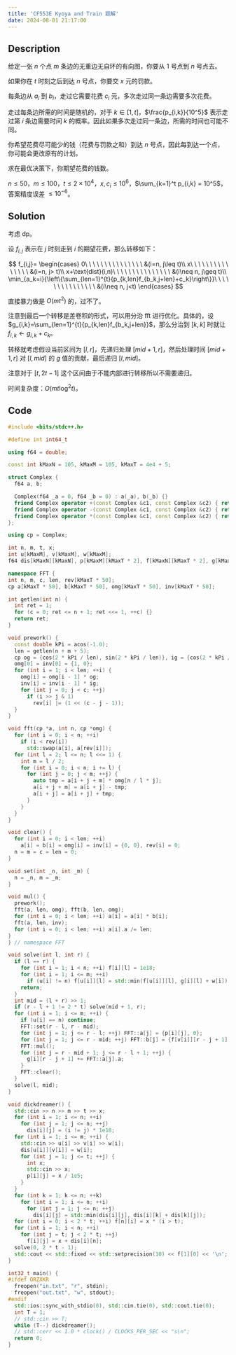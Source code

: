 ```yaml
---
title: 'CF553E Kyoya and Train 题解'
date: 2024-08-01 21:17:00
---
```


## Description

给定一张 $n$ 个点 $m$ 条边的无重边无自环的有向图，你要从 $1$ 号点到 $n$ 号点去。

如果你在 $t$ 时刻之后到达 $n$ 号点，你要交 $x$ 元的罚款。

每条边从 $a_i$ 到 $b_i$，走过它需要花费 $c_i$ 元，多次走过同一条边需要多次花费。

走过每条边所需的时间是随机的，对于 $k \in [1,t]$，$\frac{p_{i,k}}{10^5}$ 表示走过第 $i$ 条边需要时间 $k$ 的概率。因此如果多次走过同一条边，所需的时间也可能不同。

你希望花费尽可能少的钱（花费与罚款之和）到达 $n$ 号点，因此每到达一个点，你可能会更改原有的计划。

求在最优决策下，你期望花费的钱数。

$n \le 50$，$m \le 100$，$t \le 2 \times 10^4$，$x,c_i \le 10^6$，$\sum_{k=1}^t p_{i,k} = 10^5$，答案精度误差 $\le 10^{-6}$。

## Solution

考虑 dp。

设 $f_{i,j}$ 表示在 $j$ 时刻走到 $i$ 的期望花费，那么转移如下：

$$
f_{i,j}=
\begin{cases}
0\ \ \ \ \ \ \ \ \ \ \ \ \ \ \ &(i=n, j\leq t)\\
x\ \ \ \ \ \ \ \ \ \ \ \ \ \ \ &(i=n, j> t)\\
x+\text{dist}(i,n)\ \ \ \ \ \ \ \ \ \ \ \ \ \ \ &(i\neq n, j\geq t)\\
\min_{a_k=i}{\left\{\sum_{len=1}^{t}{p_{k,len}f_{b_k,j+len}+c_k}\right\}}\ \ \ \ \ \ \ \ \ \ \ \ \ \ \ &(i\neq n, j<t)
\end{cases}
$$

直接暴力做是 $O(mt^2)$ 的，过不了。

注意到最后一个转移是差卷积的形式，可以用分治 fft 进行优化。具体的，设 $g_{i,k}=\sum_{len=1}^{t}{p_{k,len}f_{b_k,j+len}}$，那么分治到 $[k,k]$ 时就让 $f_{i,k}\leftarrow g_{i,k}+c_k$。

转移就考虑假设当前区间为 $[l,r]$，先递归处理 $[mid+1,r]$，然后处理时间 $[mid+1,r]$ 对 $[l,mid]$ 的 $g$ 值的贡献，最后递归 $[l,mid]$。

注意对于 $[t,2t-1]$ 这个区间由于不能内部进行转移所以不需要递归。

时间复杂度：$O(mt\log^2 t)$。

## Code

```cpp
#include <bits/stdc++.h>

#define int int64_t

using f64 = double;

const int kMaxN = 105, kMaxM = 105, kMaxT = 4e4 + 5;

struct Complex {
  f64 a, b;

  Complex(f64 _a = 0, f64 _b = 0) : a(_a), b(_b) {}
  friend Complex operator +(const Complex &c1, const Complex &c2) { return {c1.a + c2.a, c1.b + c2.b}; }
  friend Complex operator -(const Complex &c1, const Complex &c2) { return {c1.a - c2.a, c1.b - c2.b}; }
  friend Complex operator *(const Complex &c1, const Complex &c2) { return {c1.a * c2.a - c1.b * c2.b, c1.a * c2.b + c2.a * c1.b}; }
};

using cp = Complex;

int n, m, t, x;
int u[kMaxM], v[kMaxM], w[kMaxM];
f64 dis[kMaxN][kMaxN], p[kMaxM][kMaxT * 2], f[kMaxN][kMaxT * 2], g[kMaxM][kMaxT * 2];

namespace FFT {
int n, m, c, len, rev[kMaxT * 50];
cp a[kMaxT * 50], b[kMaxT * 50], omg[kMaxT * 50], inv[kMaxT * 50];

int getlen(int n) {
  int ret = 1;
  for (c = 0; ret <= n + 1; ret <<= 1, ++c) {}
  return ret;
}

void prework() {
  const double kPi = acos(-1.0);
  len = getlen(n + m + 5);
  cp og = {cos(2 * kPi / len), sin(2 * kPi / len)}, ig = {cos(2 * kPi / len), -sin(2 * kPi / len)};
  omg[0] = inv[0] = {1, 0};
  for (int i = 1; i < len; ++i) {
    omg[i] = omg[i - 1] * og;
    inv[i] = inv[i - 1] * ig;
    for (int j = 0; j < c; ++j)
      if (i >> j & 1)
        rev[i] |= (1 << (c - j - 1));
  }
}

void fft(cp *a, int n, cp *omg) {
  for (int i = 0; i < n; ++i)
    if (i < rev[i])
      std::swap(a[i], a[rev[i]]);
  for (int l = 2; l <= n; l <<= 1) {
    int m = l / 2;
    for (int i = 0; i < n; i += l) {
      for (int j = 0; j < m; ++j) {
        auto tmp = a[i + j + m] * omg[n / l * j];
        a[i + j + m] = a[i + j] - tmp;
        a[i + j] = a[i + j] + tmp;
      }
    }
  }
}

void clear() {
  for (int i = 0; i < len; ++i)
    a[i] = b[i] = omg[i] = inv[i] = {0, 0}, rev[i] = 0;
  n = m = c = len = 0;
}

void set(int _n, int _m) {
  n = _n, m = _m;
}

void mul() {
  prework();
  fft(a, len, omg), fft(b, len, omg);
  for (int i = 0; i < len; ++i) a[i] = a[i] * b[i];
  fft(a, len, inv);
  for (int i = 0; i < len; ++i) a[i].a /= len;
}
} // namespace FFT

void solve(int l, int r) {
  if (l == r) {
    for (int i = 1; i < n; ++i) f[i][l] = 1e18;
    for (int i = 1; i <= m; ++i)
      if (u[i] != n) f[u[i]][l] = std::min(f[u[i]][l], g[i][l] + w[i]);
    return;
  }
  int mid = (l + r) >> 1;
  if (r - l + 1 != 2 * t) solve(mid + 1, r);
  for (int i = 1; i <= m; ++i) {
    if (u[i] == n) continue;
    FFT::set(r - l, r - mid);
    for (int j = 1; j <= r - l; ++j) FFT::a[j] = {p[i][j], 0};
    for (int j = 1; j <= r - mid; ++j) FFT::b[j] = {f[v[i]][r - j + 1], 0};
    FFT::mul();
    for (int j = r - mid + 1; j <= r - l + 1; ++j) {
      g[i][r - j + 1] += FFT::a[j].a;
    }
    FFT::clear();
  }
  solve(l, mid);
}

void dickdreamer() {
  std::cin >> n >> m >> t >> x;
  for (int i = 1; i <= n; ++i)
    for (int j = 1; j <= n; ++j)
      dis[i][j] = (i != j) * 1e18;
  for (int i = 1; i <= m; ++i) {
    std::cin >> u[i] >> v[i] >> w[i];
    dis[u[i]][v[i]] = w[i];
    for (int j = 1; j <= t; ++j) {
      int x;
      std::cin >> x;
      p[i][j] = x / 1e5;
    }
  }
  for (int k = 1; k <= n; ++k)
    for (int i = 1; i <= n; ++i)
      for (int j = 1; j <= n; ++j)
        dis[i][j] = std::min(dis[i][j], dis[i][k] + dis[k][j]);
  for (int i = 0; i < 2 * t; ++i) f[n][i] = x * (i > t);
  for (int i = 1; i < n; ++i)
    for (int j = t; j < 2 * t; ++j)
      f[i][j] = x + dis[i][n];
  solve(0, 2 * t - 1);
  std::cout << std::fixed << std::setprecision(10) << f[1][0] << '\n';
}

int32_t main() {
#ifdef ORZXKR
  freopen("in.txt", "r", stdin);
  freopen("out.txt", "w", stdout);
#endif
  std::ios::sync_with_stdio(0), std::cin.tie(0), std::cout.tie(0);
  int T = 1;
  // std::cin >> T;
  while (T--) dickdreamer();
  // std::cerr << 1.0 * clock() / CLOCKS_PER_SEC << "s\n";
  return 0;
}
```